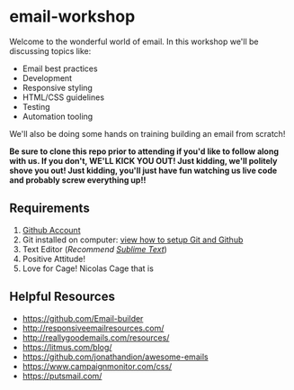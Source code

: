 # email-workshop

Welcome to the wonderful world of email. In this workshop we'll be discussing topics like:

* Email best practices 
* Development
* Responsive styling
* HTML/CSS guidelines
* Testing 
* Automation tooling

We'll also be doing some hands on training building an email from scratch!  

**Be sure to clone this repo prior to attending if you'd like to follow along with us. If you don't, WE'LL KICK YOU OUT! Just kidding, we'll politely shove you out! Just kidding, you'll just have fun watching us live code and probably screw everything up!!**

## Requirements
1. [Github Account](https://github.com/)
2. Git installed on computer: [view how to setup Git and Github](https://help.github.com/articles/set-up-git/)
3. Text Editor (_Recommend [Sublime Text](https://www.sublimetext.com/3)_)
4. Positive Attitude!
5. Love for Cage! Nicolas Cage that is


## Helpful Resources 

* https://github.com/Email-builder
* http://responsiveemailresources.com/
* http://reallygoodemails.com/resources/
* https://litmus.com/blog/
* https://github.com/jonathandion/awesome-emails
* https://www.campaignmonitor.com/css/
* https://putsmail.com/